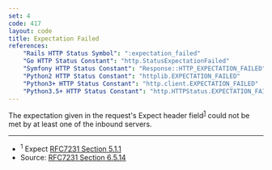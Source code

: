 ```yaml
---
set: 4
code: 417
layout: code
title: Expectation Failed
references:
    "Rails HTTP Status Symbol": ":expectation_failed"
    "Go HTTP Status Constant": "http.StatusExpectationFailed"
    "Symfony HTTP Status Constant": "Response::HTTP_EXPECTATION_FAILED"
    "Python2 HTTP Status Constant": "httplib.EXPECTATION_FAILED"
    "Python3+ HTTP Status Constant": "http.client.EXPECTATION_FAILED"
    "Python3.5+ HTTP Status Constant": "http.HTTPStatus.EXPECTATION_FAILED"
---
```


The expectation given in the request's Expect header
field<sup>[1](#ref-1)</sup> could not be met by at least one of the
inbound servers.

---

* <span id="ref-1"><sup>1</sup> Expect [RFC7231 Section 5.1.1][2]</span>
* Source: [RFC7231 Section 6.5.14][1]

[1]: <{{site.rfcUrl}}/rfc7231#section-6.5.14>
[2]: <{{site.rfcUrl}}/rfc7231#section-5.1.1>
